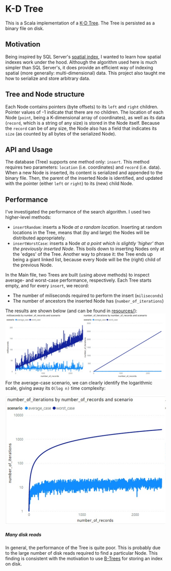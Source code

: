 # K-D Tree

This is a Scala implementation of a [K-D Tree](https://en.wikipedia.org/wiki/K-d_tree). The Tree is persisted as a binary file on disk.

## Motivation
Being inspired by SQL Server's [spatial index](https://docs.microsoft.com/en-us/sql/relational-databases/spatial/spatial-indexes-overview?view=sql-server-ver15#:~:text=SQL%20Server%20supports%20spatial%20data,such%20as%20geometry%20or%20geography.), I wanted to learn how spatial indexes work under the hood. Although the algorithm used here is much simpler than SQL Server's, it does provide an efficient way of indexing spatial (more generally: multi-dimensional) data. This project also taught me how to serialize and store arbitrary data.

## Tree and Node structure
Each Node contains pointers (byte offsets) to its `left` and `right` children. Pointer values of -1 indicate that there are no children. The location of each Node (`point`, being a K-dimensional array of coordinates), as well as its data (`record`, which is a string of any size) is stored in the Node itself. Because the `record` can be of any size, the Node also has a field that indicates its `size` (as counted by all bytes of the serialized Node). 

## API and Usage 
The database (Tree) supports one method only: `insert`. This method requires two parameters: `location` (i.e. coordinates) and `record` (i.e. data). When a new Node is inserted, its content is serialized and appended to the binary file. Then, the parent of the inserted Node is identified, and updated with the pointer (either `left` or `right`) to its (new) child Node.

## Performance
I've investigated the performance of the search algorithm. I used two higher-level methods:
- `insertRandom`: inserts a Node _at a random location_. Inserting at random locations in the Tree, means that (by and large) the Nodes will be distributed appropriately.
- `insertWorstCase`: inserts a Node _at a point which is slightly 'higher' than the previously inserted Node_. This boils down to inserting Nodes only at the 'edges' of the Tree. Another way to phrase it: the Tree ends up being a giant linked list, because every Node will be the (right) child of the previous Node.  

In the Main file, two Trees are built (using above methods) to inspect average- and worst-case performance, respectively. Each Tree starts empty, and for every `insert`, we record:
- The number of miliseconds required to perform the insert (`miliseconds`)
- The number of ancestors the inserted Node has (`number_of_iterations`)  

The results are shown below (and can be found in [resources/](resoures/)):
![compare](resources/average_vs_worst_case.jpg)
For the average-case scenario, we can clearly identify the logarithmic scale, giving away its `O(log n)` time complexity:

![log_scale](resources/log_scale.jpg?s=100)
##### Many disk reads
In general, the performance of the Tree is quite poor. This is probably due to the large number of disk reads required to find a particular Node. This finding is consistent with the motivation to use [B-Trees](https://en.wikipedia.org/wiki/B-tree) for storing an index on disk. 



